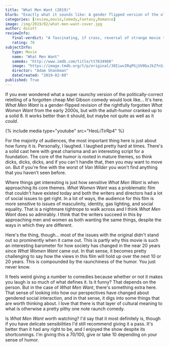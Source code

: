 ```yaml
---
title: "What Men Want (2019)"
blurb: "Exactly what it sounds like: A gender flipped version of the old Mel Gibson flick."
categories: [review,movie,Comedy,Fantasy,Romance]
image: /img/2019/02/what-men-want-cover.jpg
author: dscott
reviewInfo:
   final-verdict: "A fascinating, if crass, reversal of strange movie that plays in some difficult spaces."
   rating: 70
subjectInfo:
   type: Movie
   name: "What Men Want"
   sameAs: "http://www.imdb.com/title/tt7634968"
   image: "https://image.tmdb.org/t/p/original/30IiwvIRqPGjUV0bxJkZfnSiCL.jpg"
   director: "Adam Shankman"
   dateCreated: "2019-02-08"
published: True
---
```



If you ever wondered what a super raunchy version of the politically-correct retelling of a forgotten cheap Mel Gibson comedy would look like... It's here. *What Men Want* is a gender-flipped revision of the rightfully forgotten *What Women Want* from the early 2000s, but with the adult-humor cranked up to a solid 8. It works better than it should, but maybe not quite as well as it *could*. 

{% include media type="youtube" src="HeoLiTirRp4" %}

For the majority of audiences, the most important thing here is just about how funny it is. Personally, I laughed. I laughed pretty hard at times. There's a solid cast here with great charisma and an interesting script for a foundation. The core of the humor is rooted in mature themes, so think dicks, dicks, dicks, and if you can't handle that, then you may want to move on. But if you're fine with the worst of *Van Wilder* you won't find anything that you haven't seen before.

Where things get interesting is just how sensitive *What Men Want* is when approaching its core themes. *What Women Want* was a problematic film that couldn't have existed today and both the writers and directors had a lot of social issues to get right. In a lot of ways, the audience for this film is more sensitive to issues of masculinity, identity, gas lighting, and social equality. That is a nightmare tightrope to walk across and I think *What Men Want* does so admirably. I think that the writers succeed in this by approaching men and women as both wanting the same things, despite the ways in which they are different.

Here's the thing, though... most of the issues with the original didn't stand out so prominently when it came out. This is partly why this movie is such an interesting barometer for how society has changed in the near 20 years since *What Women Want* came out. In that sense, it becomes pretty challenging to say how the views in this film will hold up over the next 10 or 20 years. This is compounded by the raunchiness of the humor. You just never know.

It feels weird giving a number to comedies because whether or not it makes you laugh is so much of what defines it. Is it funny? That depends on the person. But in the case of *What Men Want*, there's something extra here. That sense of looking into how our perspectives have changed about gendered social interaction, and in that sense, it digs into some things that are worth thinking about. I love that there is that layer of cultural meaning to what is otherwise a pretty pithy one note raunch comedy.

Is *What Men Want* worth watching? I'd say that it most definitely is, though if you have delicate sensibilities I'd still recommend giving it a pass. It's better than it had any right to be, and I enjoyed the show despite its shortcomings. I'm giving this a 70/100, give or take 10 depending on your sense of humor.


